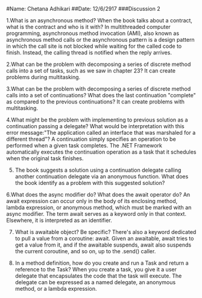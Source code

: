#Name: Chetana Adhikari
##Date: 12/6/2917
###Discussion 2

1.What is an asynchronous method? When the book talks about a contract, what is the contract and who is it with?
In multithreaded computer programming, asynchronous method invocation (AMI), also known as asynchronous method calls or the asynchronous pattern is a design pattern in which the call site is not blocked while waiting for the called code to finish. Instead, the calling thread is notified when the reply arrives.

2.What can be the problem with decomposing a series of discrete method calls into a set of tasks, such as we saw in chapter 23?
It can create problems during multitasking.

3.What can be the problem with decomposing a series of discrete method calls into a set of continuations? What does the last continuation "complete" as compared to the previous continuations?
It can create problems with multitasking.

4.What might be the problem with implementing to previous solution as a continuation passing a delegate? What would be interpretation with this error message:"The application called an interface that was marshaled for a different thread"?
A continuation simply specifies an operation to be performed when a given task completes. The .NET Framework automatically executes the continuation operation as a task that it schedules when the original task finishes.

5. The book suggests a solution using a continuation delegate calling another continuation delegate via an anonymous function. What does the book identify as a problem with this suggested solution?

6.What does the async modifier do? What does the await operator do?
An await expression can occur only in the body of its enclosing method, lambda expression, or anonymous method, which must be marked with an async modifier. The term await serves as a keyword only in that context. Elsewhere, it is interpreted as an identifier. 

7. What is awaitable object? Be specific?
There's also a keyword dedicated to pull a value from a coroutine: await. Given an awaitable, await tries to get a value from it, and if the awaitable suspends, await also suspends the current coroutine, and so on, up to the .send() caller.

8. In a method definition, how do you create and run a Task and return a reference to the Task?
When you create a task, you give it a user delegate that encapsulates the code that the task will execute. The delegate can be expressed as a named delegate, an anonymous method, or a lambda expression.

